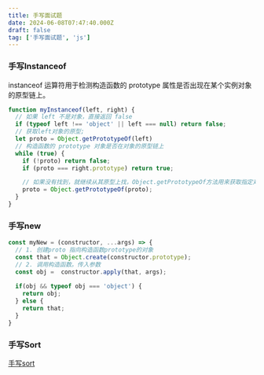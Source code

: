 ```yaml
---
title: 手写面试题
date: 2024-06-08T07:47:40.000Z
draft: false
tag: ['手写面试题', 'js']
---
```


### 手写Instanceof
instanceof 运算符用于检测构造函数的 prototype 属性是否出现在某个实例对象的原型链上。
```js
function myInstanceof(left, right) {
  // 如果 left 不是对象，直接返回 false
  if (typeof left !== 'object' || left === null) return false;
  // 获取left对象的原型;
  let proto = Object.getPrototypeOf(left)
  // 构造函数的 prototype 对象是否在对象的原型链上
  while (true) {
    if (!proto) return false;
    if (proto === right.prototype) return true;

    // 如果没有找到，就继续从其原型上找，Object.getPrototypeOf方法用来获取指定对象的原型
    proto = Object.getPrototypeOf(proto);
  }
}

```

### 手写new
```js
const myNew = (constructor, ...args) => {
  // 1. 创建proto 指向构造函数prototype的对象
  const that = Object.create(constructor.prototype);
  // 2. 调用构造函数。传入参数
  const obj =  constructor.apply(that, args);
  
  if(obj && typeof obj === 'object') {
    return obj;
  } else {
    return that;
  }
}
```

### 手写Sort
[手写sort](./MySort.md)

